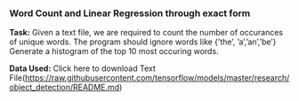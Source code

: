 ### Word Count and Linear Regression through exact form

**Task:** 
Given a text file, we are required to count the number of occurances of unique words.
The program should ignore words like {’the’, ’a’,’an’,’be’} 
Generate a histogram of the top 10 most occuring words. 

**Data Used:**
Click here to download Text File(https://raw.githubusercontent.com/tensorflow/models/master/research/object_detection/README.md)

